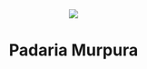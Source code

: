 <center>
<img src="https://i.postimg.cc/t7QwvL7z/logo.png">
</center>
  <h1 align="center">Padaria Murpura</h1>
